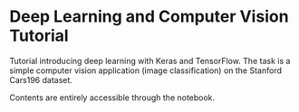 # Deep Learning and Computer Vision Tutorial

Tutorial introducing deep learning with Keras and TensorFlow. The task is a simple computer vision application (image classification) on the Stanford Cars196 dataset.

Contents are entirely accessible through the notebook.
